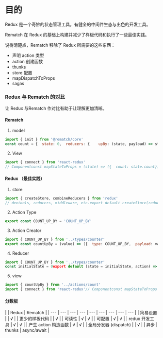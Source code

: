 # 目的

Redux 是一个奇妙的状态管理工具，有健全的中间件生态与出色的开发工具。

Rematch 在 Redux 的基础上构建并减少了样板代码和执行了一些最佳实践。

说得清楚点，Rematch 移除了 Redux 所需要的这些东西：

* 声明 action 类型
* action 创建函数
* thunks
* store 配置
* mapDispatchToProps
* sagas

### Redux 与 Rematch 的对比

让 Redux 与Rematch 作对比有助于让理解更加清晰。

#### Rematch

1. model

```javascript
import { init } from '@rematch/core'
const count = {  state: 0,  reducers: {    upBy: (state, payload) => state + payload  }}init({  models: { count }})
```

2. View

```javascript
import { connect } from 'react-redux'
// Componentconst mapStateToProps = (state) => ({  count: state.count})const mapDispatchToProps = (dispatch) => ({  countUpBy: dispatch.count.upBy})connect(mapStateToProps, mapDispatchToProps)(Component)
```

#### Redux （最佳实践）

1. store

```javascript
import { createStore, combineReducers } from 'redux'
// devtools, reducers, middleware, etc.export default createStore(reducers, initialState, enhancers)
```

2. Action Type

```javascript
export const COUNT_UP_BY = 'COUNT_UP_BY'
```

3. Action Creator

```javascript
import { COUNT_UP_BY } from '../types/counter'
export const countUpBy = (value) => ({  type: COUNT_UP_BY,  payload: value,})
```

4. Reducer

```javascript
import { COUNT_UP_BY } from '../types/counter'
const initialState = 0export default (state = initialState, action) => {  switch (action.type) {    case COUNT_UP_BY:      return state + action.payload    default: return state  }}
```

5. view

```javascript
import { countUpBy } from '../actions/count'
import { connect } from 'react-redux'// Componentconst mapStateToProps = (state) => ({  count: state.count,})connect(mapStateToProps, { countUpBy })(Component)
```

#### 分数板

|  | Redux | Rematch |
| --- | --- | --- | --- | --- | --- | --- | --- | --- |
| 简易设置 |  | √ |
| 更少的样板代码 |  | √ |
| 可读性 | √ | √ |
| 可配置 | √ | √ |
| redux 开发工具 | √ | √ |
| 产生 action 构造函数 | √ | √ |
| 全局分发器 \(dispatch\) |  | √ |
| 异步 | thunks | async/await |



